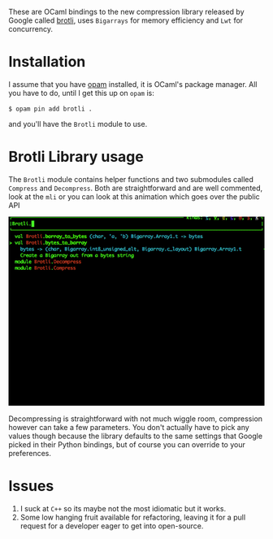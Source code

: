 These are OCaml bindings to the new compression library released by
Google called [brotli](https://github.com/google/brotli), uses `Bigarrays` for memory efficiency and `Lwt`
for concurrency.

# Installation

I assume that you have [opam](https://opam.ocaml.org) installed, it is OCaml's package manager.
All you have to do, until I get this up on `opam` is:

```shell
$ opam pin add brotli .
```

and you'll have the `Brotli` module to use.

# Brotli Library usage

The `Brotli` module contains helper functions and two submodules
called `Compress` and `Decompress`. Both are straightforward and are
well commented, look at the `mli` or you can look at this animation
which goes over the public API

![img](./brotli_docs.gif)

Decompressing is straightforward with not much wiggle room,
compression however can take a few parameters. You don't actually have
to pick any values though because the library defaults to the same
settings that Google picked in their Python bindings, but of course
you can override to your preferences.

# Issues

1.  I suck at `C++` so its maybe not the most idiomatic but it works.
2.  Some low hanging fruit available for refactoring, leaving it for a
    pull request for a developer eager to get into open-source.
